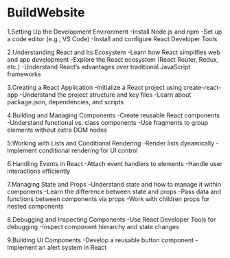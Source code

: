 # BuildWebsite
1.Setting Up the Development Environment
-Install Node.js and npm
-Set up a code editor (e.g., VS Code)
-Install and configure React Developer Tools


2.Understanding React and Its Ecosystem
-Learn how React simplifies web and app development
-Explore the React ecosystem (React Router, Redux, etc.)
-Understand React’s advantages over traditional JavaScript frameworks


3.Creating a React Application
-Initialize a React project using create-react-app
-Understand the project structure and key files
-Learn about package.json, dependencies, and scripts


4.Building and Managing Components
-Create reusable React components
-Understand functional vs. class components
-Use fragments to group elements without extra DOM nodes


5.Working with Lists and Conditional Rendering
-Render lists dynamically
-Implement conditional rendering for UI control


6.Handling Events in React
-Attach event handlers to elements
-Handle user interactions efficiently


7.Managing State and Props
-Understand state and how to manage it within components
-Learn the difference between state and props
-Pass data and functions between components via props
-Work with children props for nested components


8.Debugging and Inspecting Components
-Use React Developer Tools for debugging
-Inspect component hierarchy and state changes


9.Building UI Components
-Develop a reusable button component
-Implement an alert system in React
